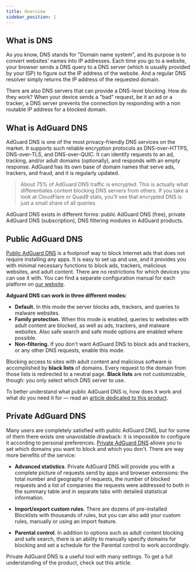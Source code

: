 ```yaml
---
title: Overview
sidebar_position: 1
---
```


## What is DNS

As you know, DNS stands for "Domain name system", and its purpose is to convert websites' names into IP addresses. Each time you go to a website, your browser sends a DNS query to a DNS server (which is usually provided by your ISP) to figure out the IP address of the website. And a regular DNS resolver simply returns the IP address of the requested domain.

There are also DNS servers that can provide a DNS-level blocking. How do they work? When your device sends a "bad" request, be it an ad or a tracker, a DNS server prevents the connection by responding with a non routable IP address for a blocked domain.

## What is AdGuard DNS

AdGuard DNS is one of the most privacy-friendly DNS services on the market. It supports such reliable encryption protocols as DNS-over-HTTPS, DNS-over-TLS, and DNS-over-QUIC. It can identify requests to an ad, tracking, and/or adult domains (optionally), and responds with an empty response. AdGuard has its own base of domain names that serve ads, trackers, and fraud, and it is regularly updated. 

> About 75% of AdGuard DNS traffic is encrypted. This is actually what differentiates content blocking DNS servers from others. If you take a look at CloudFlare or Quad9 stats, you’ll see that encrypted DNS is just a small share of all queries.

AdGuard DNS exists in different forms: public AdGuard DNS (free), private AdGuard DNS (subscription), DNS filtering modules in AdGuard products. 

## Public AdGuard DNS

[Public АdGuard DNS](public-dns) is a foolproof way to block Internet ads that does not require installing any apps. It is easy to set up and use, and it provides you with minimal necessary functions to block ads, trackers, malicious websites, and adult content. There are no restrictions for which devices you can use it with. You can find a separate configuration manual for each platform on [our website](https://adguard-dns.com/en/public-dns.html).

**Adguard DNS can work in three different modes:**

* **Default.** In this mode the server blocks ads, trackers, and queries to malware websites.
* **Family protection.** When this mode is enabled, queries to websites with adult content are blocked, as well as ads, trackers, and malware websites. Also safe search and safe mode options are enabled where possible. 
* **Non-filtering.** If you don't want AdGuard DNS to block ads and trackers, or any other DNS requests, enable this mode.	 

Blocking access to sites with adult content and malicious software is accomplished by **black lists** of domains. Every request to the domain from those lists is redirected to a neutral page. **Black lists** are not customizable, though: you only select which DNS server to use.

To better understand what public AdGuard DNS is, how does it work and what do you need it for — read an [article dedicated to this product](link).

## Private AdGuard DNS

Many users are completely satisfied with public AdGuard DNS, but for some of them there exists one unavoidable drawback: it is impossible to configure it according to personal preferences. [Private AdGuard DNS](https://adguard-dns.com/en/welcome.html) allows you to set which domains you want to block and which you don't. There are way more benefits of the service:

* **Advanced statistics**. Private AdGuard DNS will provide you with a complete picture of requests send by apps and browser extensions: the total number and geography of requests, the number of blocked requests and a list of companies the requests were addressed to both in the summary table and in separate tabs with detailed statistical information.

* **Import/export custom rules**. There are dozens of pre-installed Blocklists with thousands of rules, but you can also add your custom rules, manually or using an import feature.

* **Parental control**. In addition to options such as adult content blocking and safe search, there is an ability to manually specify domains for blocking and set a schedule for the Parental control to work accordingly.

Private AdGuard DNS is a useful tool with many settings. To get a full understanding of the product, check out this article. 



